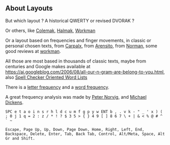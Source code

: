 ## About Layouts

But which layout ? A historical QWERTY or revised DVORAK ?

Or others, like [Colemak](https://colemak.com/), [Halmak](https://github.com/MadRabbit/halmak), [Workman](https://workmanlayout.org/) 

Or a layout based on frequencies and finger movements, in classic or personal chosen texts, from [Carpalx](http://mkweb.bcgsc.ca/carpalx/), from [Arensito](http://www.pvv.org/~hakonhal/main.cgi/keyboard), from [Norman](https://normanlayout.info/), some good reviews at [workman](https://www.workmanlayout.com/).

All those are most based in thousands of classic texts, maybe from centuries and Google makes available at <https://ai.googleblog.com/2006/08/all-our-n-gram-are-belong-to-you.html>, also [Spell Checker Oriented Word Lists](http://wordlist.aspell.net/)

There is a [letter frequency](https://letterfrequency.org) and a [word frequency](http://www.newgeneralservicelist.org/).

A great frequency analysis was made by [Peter Norvig](http://www.norvig.com/mayzner.html), and [Michael Dickens](https://mdickens.me/typing/theory-of-letter-frequency.html).

    SPC e t a o i n s r h l d c u m f g p y w ENT b , . v k - " _ ' x ) ( ; 0 j 1 q = 2 : z / * ! ? $ 3 5 > { } 4 9 [ ] 8 6 7 \ + | & < % @ # ^ ` ~ 

    Escape, Page Up, Up, Down, Page Down, Home, Right, Left, End, Backspace, Delete, Enter, Tab, Back Tab, Control, Alt/Meta, Space, Alt Gr and Shift. 
